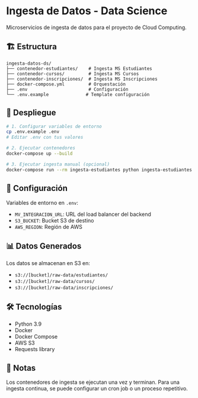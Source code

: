 # Ingesta de Datos - Data Science

Microservicios de ingesta de datos para el proyecto de Cloud Computing.

## 🏗️ Estructura

```
ingesta-datos-ds/
├── contenedor-estudiantes/    # Ingesta MS Estudiantes
├── contenedor-cursos/         # Ingesta MS Cursos  
├── contenedor-inscripciones/  # Ingesta MS Inscripciones
├── docker-compose.yml         # Orquestación
├── .env                       # Configuración
└── .env.example              # Template configuración
```

## 🚀 Despliegue

```bash
# 1. Configurar variables de entorno
cp .env.example .env
# Editar .env con tus valores

# 2. Ejecutar contenedores
docker-compose up --build

# 3. Ejecutar ingesta manual (opcional)
docker-compose run --rm ingesta-estudiantes python ingesta-estudiantes.py
```

## 🔧 Configuración

Variables de entorno en `.env`:
- `MV_INTEGRACION_URL`: URL del load balancer del backend
- `S3_BUCKET`: Bucket S3 de destino  
- `AWS_REGION`: Región de AWS

## 📊 Datos Generados

Los datos se almacenan en S3 en:
- `s3://[bucket]/raw-data/estudiantes/`
- `s3://[bucket]/raw-data/cursos/`
- `s3://[bucket]/raw-data/inscripciones/`

## 🛠️ Tecnologías

- Python 3.9
- Docker
- Docker Compose
- AWS S3
- Requests library

## 📝 Notas

Los contenedores de ingesta se ejecutan una vez y terminan. Para una ingesta continua, se puede configurar un cron job o un proceso repetitivo.
